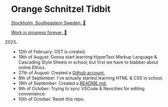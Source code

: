 # Orange Schnitzel Tidbit

[Stockholm, Southeastern Sweden. 🫎](https://open.spotify.com/artist/7GRrLcUxwtQLvOpO7OHO80#:~:text=Perth,%20Western%20Australia)

[Work in progress forever. 🧀](https://open.spotify.com/artist/7GRrLcUxwtQLvOpO7OHO80#:~:text=On%20tour%20forever)

2025.
- 12th of February: OST is created.
- 19th of August: Gonna start learning HyperText Markup Language & Cascading Style Sheets in school, but first we have to blabber about online Ethics.
- 27th of August: Created a [Github account.](https://github.com/divedconh287)
- 8th of September: I've actually started learning HTML & CSS in school.
- 19th of September: Created a [README.md.](https://github.com/divedconh287/OrangeSchnitzelTidbit)
- 9th of October: Trying to sync VSCode &amp; Neocities for editing convenience.
- 10th of October: Reset this repo.
